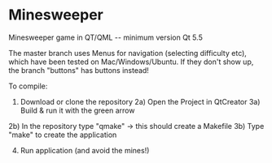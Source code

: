 # Minesweeper
Minesweeper game in QT/QML -- minimum version Qt 5.5

The master branch uses Menus for navigation (selecting difficulty etc), which have been tested on Mac/Windows/Ubuntu. If they don't show up, the branch "buttons" has buttons instead!

To compile:

1) Download or clone the repository
2a) Open the Project in QtCreator 
3a) Build & run it with the green arrow

2b) In the repository type "qmake" -> this should create a Makefile
3b) Type "make" to create the application

4) Run application (and avoid the mines!)
